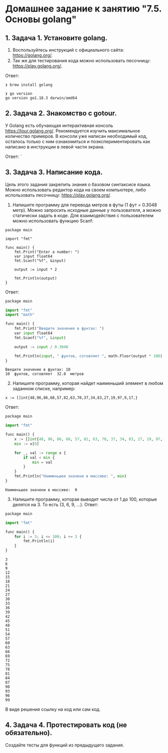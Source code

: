 # Домашнее задание к занятию "7.5. Основы golang"

## 1. Задача 1. Установите golang.

1. Воспользуйтесь инструкций с официального сайта: https://golang.org/.
2. Так же для тестирования кода можно использовать песочницу: https://play.golang.org/.


Ответ:
```shell
❯ brew install golang
```
```shell
❯ go version
go version go1.18.3 darwin/amd64
```

## 2. Задача 2. Знакомство с gotour.

У Golang есть обучающая интерактивная консоль https://tour.golang.org/. Рекомендуется изучить максимальное количество
примеров. В консоли уже написан необходимый код, осталось только с ним ознакомиться и поэкспериментировать как написано
в инструкции в левой части экрана.

Ответ:
`

## 3. Задача 3. Написание кода.

Цель этого задания закрепить знания о базовом синтаксисе языка. Можно использовать редактор кода на своем компьютере,
либо использовать песочницу: https://play.golang.org/.

1. Напишите программу для перевода метров в футы (1 фут = 0.3048 метр). Можно запросить исходные данные у пользователя,
а можно статически задать в коде. Для взаимодействия с пользователем можно использовать функцию Scanf:
```golang
package main

import "fmt"

func main() {
    fmt.Print("Enter a number: ")
    var input float64
    fmt.Scanf("%f", &input)

    output := input * 2

    fmt.Println(output)    
}
```
Ответ:
```py
package main

import "fmt"
import "math"

func main() {
    fmt.Print("Введите значение в фунтах: ")
    var input float64
    fmt.Scanf("%f", &input)

    output := input / 0.3048

    fmt.Println(input, " фунтов, сотовляет ", math.Floor(output * 100) / 100, " метров")    
}
```
```shell
Введите значение в фунтах: 10
10  фунтов, сотовляет  32.8  метров
```
2. Напишите программу, которая найдет наименьший элемент в любом заданном списке, например:
```golang
x := []int{48,96,86,68,57,82,63,70,37,34,83,27,19,97,9,17,}
```
Ответ:
```py
package main

import "fmt"

func main() {
    x := []int{48, 96, 86, 68, 57, 82, 63, 70, 37, 34, 83, 27, 19, 97, 9, 17}
    min := x[0]

    for _, val := range x {
	    if val < min {
		    min = val
	    }
    }
    fmt.Println("Наименьшее значени в массиве: ", min)
}
```
```shell
Наименьшее значени в массиве:  9
```
3. Напишите программу, которая выводит числа от 1 до 100, которые делятся на 3. То есть (3, 6, 9, …).
Ответ:
```py
package main

import "fmt"

func main() {
    for i := 3; i <= 100; i += 3 {
	    fmt.Println(i)
    }
}
```
```shell
3
6
9
12
15
18
21
24
27
30
33
36
39
42
45
48
51
54
57
60
63
66
69
72
75
78
81
84
87
90
93
96
99
```
В виде решения ссылку на код или сам код.

## 4. Задача 4. Протестировать код (не обязательно).
Создайте тесты для функций из предыдущего задания.